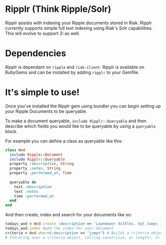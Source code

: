 Ripplr (Think Ripple/Solr)
======
Ripplr assists with indexing your Ripple documents stored in Riak. Ripplr currently supports simple full text indexing
using Riak's Solr capabilities. This will evolve to support 2i as well. 

Dependencies
============
Ripplr is dependant on `ripple` and `riak-client`. Ripplr is available on RubyGems and can be installed by adding `ripplr` to your Gemfile.

It's simple to use!
===================
Once you've installed the Ripplr gem using bundler you can begin setting up your Ripple Documents to be queryable.

To make a document queryable, `include Ripplr::Queryable` and then describe which fields you would like to be queryable by using a `queryable` block.

For example you can define a class as queryable like this:
```ruby
class Wod
  include Ripple::Document
  include Ripplr::Queryable
  property :description, String
  property :notes, String
  property :performed_at, Time
  
  queryable do
    text :description
    text :notes
    time :performed_at
  end
end
```
And then create, index and search for your documents like so:
```ruby
todays_wod = Wod.create :description => 'Lawnmower 8x35lbs. Sqt Jumps 10x. Lunge Twist 20x10lbs ...', :performed_at = Time.now 
todays_wod.index #add the index for your document
criteria = Wod.where(:description => "jumps") # Builds a criteria object
# Iterating over a criteria object, calling count(size, or length), or calling to_a executes the search
```

